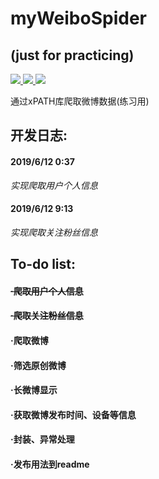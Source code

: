 # myWeiboSpider
## (just for practicing)

<p align="left">
    <a href="">
        <img src="https://img.shields.io/badge/状态-持续更新中-brightgreen.svg">
        </a>
    <a href="https://github.com/python/cpython">
        <img src="https://img.shields.io/badge/Python-3.7-blue.svg">
        </a>
    <a href="https://github.com/alexischiang/myWeiboSpider/stargazers">
        <img src="https://img.shields.io/github/stars/alexischiang/myWeiboSpider.svg?logo=github">
        </a>
</p>
通过xPATH库爬取微博数据(练习用)

## 开发日志:
#### 2019/6/12 0:37 
*实现爬取用户个人信息*
#### 2019/6/12 9:13
*实现爬取关注粉丝信息*

## To-do list:
#### ~~·爬取用户个人信息~~
#### ~~·爬取关注粉丝信息~~
#### ·爬取微博
#### ·筛选原创微博
#### ·长微博显示
#### ·获取微博发布时间、设备等信息
#### ·封装、异常处理
#### ·发布用法到readme

